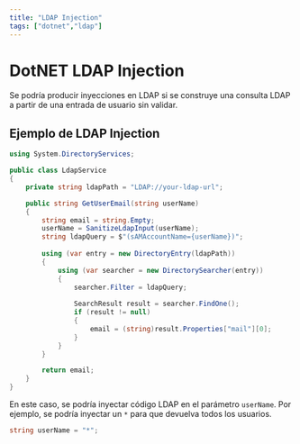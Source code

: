 ```yaml
---
title: "LDAP Injection"
tags: ["dotnet","ldap"]
---
```


# DotNET LDAP Injection
Se podría producir inyecciones en LDAP si se construye una consulta LDAP a partir de una entrada de usuario sin validar. 

## Ejemplo de LDAP Injection

```csharp
using System.DirectoryServices;

public class LdapService
{
    private string ldapPath = "LDAP://your-ldap-url";

    public string GetUserEmail(string userName)
    {
        string email = string.Empty;
        userName = SanitizeLdapInput(userName);
        string ldapQuery = $"(sAMAccountName={userName})";
    
        using (var entry = new DirectoryEntry(ldapPath))
        {
            using (var searcher = new DirectorySearcher(entry))
            {
                searcher.Filter = ldapQuery;
            
                SearchResult result = searcher.FindOne();
                if (result != null)
                {
                    email = (string)result.Properties["mail"][0];
                }
            }
        }

        return email;
    }
}
```

En este caso, se podría inyectar código LDAP en el parámetro `userName`. Por ejemplo, se podría inyectar un `*` para que devuelva todos los usuarios.

```csharp
string userName = "*";
```
